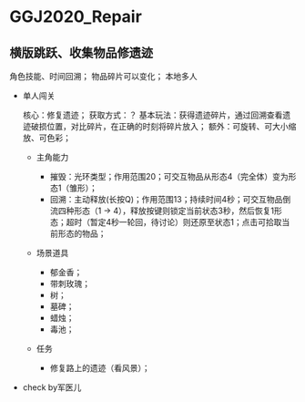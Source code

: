 # GGJ2020_Repair #

## 横版跳跃、收集物品修遗迹 ##

角色技能、时间回溯；
物品碎片可以变化；
本地多人

- 单人闯关

  核心：修复遗迹；
  获取方式：？
  基本玩法：获得遗迹碎片，通过回溯查看遗迹破损位置，对比碎片，在正确的时刻将碎片放入；
  额外：可旋转、可大小缩放、可色彩；

	- 主角能力

		- 摧毁：光环类型；作用范围20；可交互物品从形态4（完全体）变为形态1（雏形）；
		- 回溯：主动释放(长按Q)；作用范围13；持续时间4秒；可交互物品倒流四种形态（1 → 4），释放按键则锁定当前状态3秒，然后恢复1形态；超时（暂定4秒一轮回，待讨论）则还原至状态1；点击可拾取当前形态的物品；

	- 场景道具

		- 郁金香；
		- 带刺玫瑰；
	  	- 树；
	  	- 墓碑；
	  	- 蜡烛；
	  	- 毒池；

	- 任务

	  	- 修复路上的遗迹（看风景）；


- check by军医儿